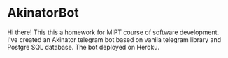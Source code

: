 # AkinatorBot
Hi there!
This this a homework for MIPT course of software development. I've created an Akinator telegram bot based on vanila telegram library and Postgre SQL database.
The bot deployed on Heroku.
